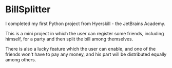 # BillSplitter

I completed my first Python project from Hyerskill - the JetBrains Academy.

This is a mini project in which the user can register some friends, including himself, for a party and then split the bill among themselves.

There is also a lucky feature which the user can enable, and one of the friends won't have to pay any money, and his part will be distributed equally among others.

